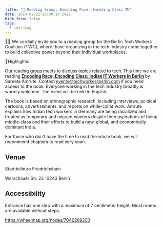 ```yaml
---
title: "🎉 Reading Group: Encoding Race, Encoding Class 📚"
date: 2024-02-22T18:30:14.242Z
hide_form: false
tags:
  - learning
---
```

🧚‍♂️ We cordially invite you to a reading group for the Berlin Tech Workers Coalition (TWC), where those organizing in the tech industry come together to build collective power beyond their individual workplaces.

💫Highlights:

Our reading group meets to discuss topics related to tech. This time we are reading **[Encoding Race, Encoding Class: Indian IT Workers in Berlin](https://www.dukeupress.edu/encoding-race-encoding-class)** by Sareeta Amrute. Contact events@techworkersberlin.com if you need access to the book. Everyone working in the tech industry broadly is warmly welcome. The event will be held in English.


The book is based on ethnographic research, including interviews, political cartoons, advertisements, and reports on white-collar work. Amrute explains how Indian tech workers in Germany are being racialized and treated as temporary and migrant workers despite their aspirations of being middle-class and their efforts to build a new, global, and economically dominant India.

For those who don't have the time to read the whole book, we will recommend chapters to read very soon.

## Venue

Stadtteilbüro Friedrichshain

Warschauer Str. 23
10243 Berlin

## Accessibility

Entrance has one step with a maximum of 7 centimeter height. Most rooms are available without steps.

<https://wheelmap.org/nodes/7046289200>